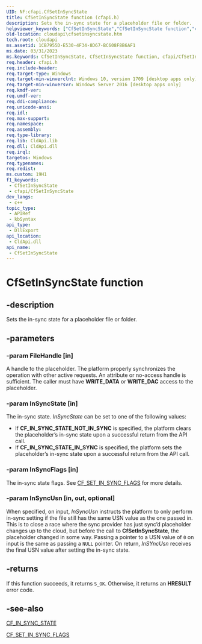 ```yaml
---
UID: NF:cfapi.CfSetInSyncState
title: CfSetInSyncState function (cfapi.h)
description: Sets the in-sync state for a placeholder file or folder.
helpviewer_keywords: ["CfSetInSyncState","CfSetInSyncState function","cfapi/CfSetInSyncState","cloudApi.cfsetinsyncstate"]
old-location: cloudapi\cfsetinsyncstate.htm
tech.root: cloudapi
ms.assetid: 1CB7955D-E530-4F34-8D67-BC608F8B6AF1
ms.date: 03/31/2023
ms.keywords: CfSetInSyncState, CfSetInSyncState function, cfapi/CfSetInSyncState, cloudApi.cfsetinsyncstate
req.header: cfapi.h
req.include-header: 
req.target-type: Windows
req.target-min-winverclnt: Windows 10, version 1709 [desktop apps only]
req.target-min-winversvr: Windows Server 2016 [desktop apps only]
req.kmdf-ver: 
req.umdf-ver: 
req.ddi-compliance: 
req.unicode-ansi: 
req.idl: 
req.max-support: 
req.namespace: 
req.assembly: 
req.type-library: 
req.lib: CldApi.lib
req.dll: CldApi.dll
req.irql: 
targetos: Windows
req.typenames: 
req.redist: 
ms.custom: 19H1
f1_keywords:
 - CfSetInSyncState
 - cfapi/CfSetInSyncState
dev_langs:
 - c++
topic_type:
 - APIRef
 - kbSyntax
api_type:
 - DllExport
api_location:
 - CldApi.dll
api_name:
 - CfSetInSyncState
---
```


# CfSetInSyncState function

## -description

Sets the in-sync state for a placeholder file or folder.

## -parameters

### -param FileHandle [in]

A handle to the placeholder. The platform properly synchronizes the operation with other active requests. An attribute or no-access handle is sufficient. The caller must have **WRITE_DATA** or **WRITE_DAC** access to the placeholder.

### -param InSyncState [in]

The in-sync state. *InSyncState* can be set to one of the following values:

- If **CF_IN_SYNC_STATE_NOT_IN_SYNC** is specified, the platform clears the placeholder’s in-sync state upon a successful return from the API call.
- If **CF_IN_SYNC_STATE_IN_SYNC** is specified, the platform sets the placeholder’s in-sync state upon a successful return from the API call.

### -param InSyncFlags [in]

The in-sync state flags. See [CF_SET_IN_SYNC_FLAGS](ne-cfapi-cf_set_in_sync_flags.md) for more details.

### -param InSyncUsn [in, out, optional]

When specified, on input, *InSyncUsn* instructs the platform to only perform in-sync setting if the file still has the same USN value as the one passed in. This is to close a race where the sync provider has just sync’d placeholder changes up to the cloud, but before the call to **CfSetInSyncState**, the placeholder changed in some way. Passing a pointer to a USN value of `0` on input is the same as passing a `NULL` pointer. On return, *InSYncUsn* receives the final USN value after setting the in-sync state.

## -returns

If this function succeeds, it returns `S_OK`. Otherwise, it returns an **HRESULT** error code.

## -see-also

[CF_IN_SYNC_STATE](ne-cfapi-cf_in_sync_state.md)

[CF_SET_IN_SYNC_FLAGS](ne-cfapi-cf_set_in_sync_flags.md)
